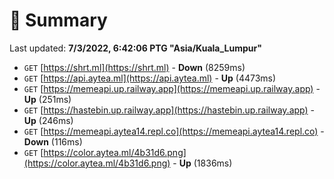 # 📖 Summary
Last updated: **7/3/2022, 6:42:06 PTG "Asia/Kuala_Lumpur"**

- `GET` [https://shrt.ml](https://shrt.ml) - **Down** (8259ms)
- `GET` [https://api.aytea.ml](https://api.aytea.ml) - **Up** (4473ms)
- `GET` [https://memeapi.up.railway.app](https://memeapi.up.railway.app) - **Up** (251ms)
- `GET` [https://hastebin.up.railway.app](https://hastebin.up.railway.app) - **Up** (246ms)
- `GET` [https://memeapi.aytea14.repl.co](https://memeapi.aytea14.repl.co) - **Down** (116ms)
- `GET` [https://color.aytea.ml/4b31d6.png](https://color.aytea.ml/4b31d6.png) - **Up** (1836ms)
